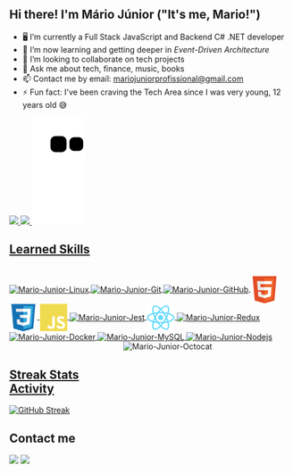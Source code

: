 ## Hi there! I'm Mário Júnior ("It's me, Mario!")

- 🖥️ I’m currently a Full Stack JavaScript and Backend C# .NET developer
- 🌱 I’m now learning and getting deeper in _Event-Driven Architecture_
- 👀 I’m looking to collaborate on tech projects
- 💬 Ask me about tech, finance, music, books
- 📫 Contact me by email: mariojuniorprofissional@gmail.com
- ⚡ Fun fact: I've been craving the Tech Area since I was very young, 12 years old 😅

<div>
  <a href="https://github.com/Mario-Junior">
  <img height="165em" src="https://github-readme-stats.vercel.app/api?username=Mario-Junior&show_icons=true&theme=default&include_all_commits=true&count_private=true"/>
  <img height="165em" src="https://github-readme-stats.vercel.app/api/top-langs/?username=Mario-Junior&layout=compact&langs_count=7&theme=default"/>
  <img src="https://github.com/Mario-Junior/Mario-Junior/blob/output/github-contribution-grid-snake.svg" />
</div>

## Learned Skills
<div style="display: inline_block"><br>
  <img align="center" alt="Mario-Junior-Linux" width="50" src="https://cdn.jsdelivr.net/gh/devicons/devicon/icons/linux/linux-original.svg" />
  <img align="center" alt="Mario-Junior-Git" width="50" src="https://cdn.jsdelivr.net/gh/devicons/devicon/icons/git/git-original.svg" />
  <img align="center" alt="Mario-Junior-GitHub" width="50" src="https://pbs.twimg.com/profile_images/1414990564408262661/r6YemvF9_400x400.jpg" />
  <img align="center" alt="Mario-Junior-HTML" width="50" src="https://raw.githubusercontent.com/devicons/devicon/master/icons/html5/html5-original.svg" />
  <img align="center" alt="Mario-Junior-CSS" width="50" src="https://raw.githubusercontent.com/devicons/devicon/master/icons/css3/css3-original.svg" />
  <img align="center" alt="Mario-Junior-JS" width="50" src="https://raw.githubusercontent.com/devicons/devicon/master/icons/javascript/javascript-plain.svg" />
  <img align="center" alt="Mario-Junior-Jest" width="50" src="https://cdn.jsdelivr.net/gh/devicons/devicon/icons/jest/jest-plain.svg" />
  <img align="center" alt="Mario-Junior-React" width="50" src="https://raw.githubusercontent.com/devicons/devicon/master/icons/react/react-original.svg">
  <img align="center" alt="Mario-Junior-Redux" width="50" src="https://cdn.jsdelivr.net/gh/devicons/devicon/icons/redux/redux-original.svg" />
  <img align="center" alt="Mario-Junior-Docker" width="50" src="https://cdn.jsdelivr.net/gh/devicons/devicon/icons/docker/docker-original-wordmark.svg" />
  <img align="center" alt="Mario-Junior-MySQL" width="50" src="https://cdn.jsdelivr.net/gh/devicons/devicon/icons/mysql/mysql-original-wordmark.svg" />
  <img align="center" alt="Mario-Junior-Nodejs" width="50" src="https://cdn.jsdelivr.net/gh/devicons/devicon/icons/nodejs/nodejs-original.svg" />
  <br>
  
  <img align="right" alt="Mario-Junior-Octocat" height="300" width="300" src="https://i.ibb.co/Rb8xp5P/octocat-me.png" />
  
</div><br>
  
## Streak Stats Activity
  [![GitHub Streak](http://github-readme-streak-stats.herokuapp.com?user=Mario-Junior&theme=default&date_format=M%20j%5B%2C%20Y%5D)](https://git.io/streak-stats)
<br>
  
## Contact me
<div>
  <a href="https://br.linkedin.com/in/mariojr" target="_blank"><img src="https://img.shields.io/badge/LinkedIn-0077B5?style=for-the-badge&logo=linkedin&logoColor=white" target="_blank"></a>
  <a href = "mailto:mariojuniorprofissional@gmail.com"><img src="https://img.shields.io/badge/Gmail-D14836?style=for-the-badge&logo=gmail&logoColor=white" target="_blank"></a>
</div>
